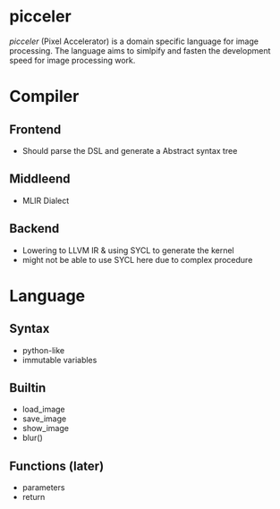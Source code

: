 # picceler

*picceler* (Pixel Accelerator) is a domain specific language for image processing.
The language aims to simlpify and fasten the development speed for image processing work.

# Compiler
## Frontend
* Should parse the DSL and generate a Abstract syntax tree
## Middleend
* MLIR Dialect
## Backend
* Lowering to LLVM IR & using SYCL to generate the kernel
* might not be able to use SYCL here due to complex procedure

# Language
## Syntax
* python-like
* immutable variables

## Builtin
* load_image
* save_image
* show_image
* blur()

## Functions (later)
* parameters
* return


